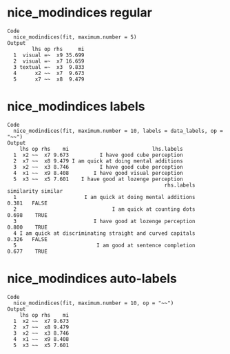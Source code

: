 # nice_modindices regular

    Code
      nice_modindices(fit, maximum.number = 5)
    Output
            lhs op rhs     mi
      1  visual =~  x9 35.699
      2  visual =~  x7 16.659
      3 textual =~  x3  9.833
      4      x2 ~~  x7  9.673
      5      x7 ~~  x8  9.479

# nice_modindices labels

    Code
      nice_modindices(fit, maximum.number = 10, labels = data_labels, op = "~~")
    Output
        lhs op rhs    mi                           lhs.labels
      1  x2 ~~  x7 9.673          I have good cube perception
      2  x7 ~~  x8 9.479 I am quick at doing mental additions
      3  x2 ~~  x3 8.746          I have good cube perception
      4  x1 ~~  x9 8.408        I have good visual perception
      5  x3 ~~  x5 7.601    I have good at lozenge perception
                                                       rhs.labels similarity similar
      1                      I am quick at doing mental additions      0.381   FALSE
      2                               I am quick at counting dots      0.698    TRUE
      3                         I have good at lozenge perception      0.800    TRUE
      4 I am quick at discriminating straight and curved capitals      0.326   FALSE
      5                          I am good at sentence completion      0.677    TRUE

# nice_modindices auto-labels

    Code
      nice_modindices(fit, maximum.number = 10, op = "~~")
    Output
        lhs op rhs    mi
      1  x2 ~~  x7 9.673
      2  x7 ~~  x8 9.479
      3  x2 ~~  x3 8.746
      4  x1 ~~  x9 8.408
      5  x3 ~~  x5 7.601

